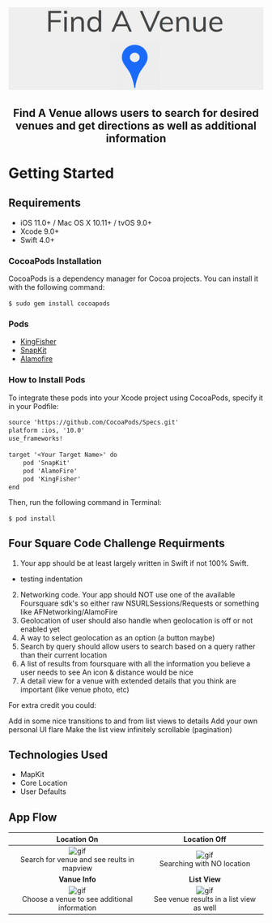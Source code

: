 ![Banner](https://github.com/ncsouvenir/URBN-codesample/blob/master/Gifs/Screen%20Shot%202018-04-16%20at%205.11.34%20PM.png)


## <p align="center"> Find A Venue allows users to search for desired venues and get directions as well as additional information
</p>

# Getting Started

## Requirements
- iOS 11.0+ / Mac OS X 10.11+ / tvOS 9.0+
- Xcode 9.0+
- Swift 4.0+

### CocoaPods Installation
CocoaPods is a dependency manager for Cocoa projects. You can install it with the following command:

`$ sudo gem install cocoapods`

### Pods
- [KingFisher](https://cocoapods.org/pods/Kingfisher)
- [SnapKit](http://snapkit.io/docs)
- [Alamofire](https://cocoapods.org/pods/Alamofire)

### How to Install Pods
To integrate these pods into your Xcode project using CocoaPods, specify it in your Podfile:
```
source 'https://github.com/CocoaPods/Specs.git'
platform :ios, '10.0'
use_frameworks!

target '<Your Target Name>' do
    pod 'SnapKit'
    pod 'AlamoFire'
    pod 'KingFisher'
end
```
Then, run the following command in Terminal:

`$ pod install`

## Four Square Code Challenge Requirments
1. Your app should be at least largely written in Swift if not 100% Swift.
- testing indentation
2. Networking code. Your app should NOT use one of the available Foursquare sdk's so either raw NSURLSessions/Requests or something like AFNetworking/AlamoFire
3. Geolocation of user should also handle when geolocation is off or not enabled yet
4. A way to select geolocation as an option (a button maybe)
5. Search by query should allow users to search based on a query rather than their current location
6. A list of results from foursquare with all the information you believe a user needs to see
An icon & distance would be nice
7. A detail view for a venue with extended details that you think are important (like venue photo, etc)
 

For extra credit you could:

Add in some nice transitions to and from list views to details
Add your own personal UI flare
Make the list view infinitely scrollable (pagination)


## Technologies Used
- MapKit
- Core Location
- User Defaults


## App Flow
**Location On**| **Location Off** |
:---: | :---: | 
![gif](https://github.com/ncsouvenir/URBN-codesample/blob/master/Gifs/searchwithlocation.gif) <br/>Search for venue and see reults in mapview| ![gif](https://github.com/ncsouvenir/URBN-codesample/blob/master/Gifs/nolocationsearch.gif) <br/> Searching with NO location | 
**Vanue Info**| **List View** |
![gif](https://github.com/ncsouvenir/URBN-codesample/blob/master/Gifs/choosevenueseeinfo.gif) <br/>Choose a venue to see additional information | ![gif](https://github.com/ncsouvenir/URBN-codesample/blob/master/Gifs/showinglistview.gif) <br/>See venue results in a list view as well|

